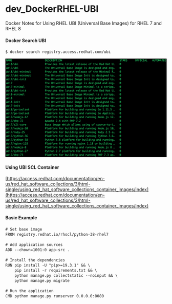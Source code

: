 # dev_DockerRHEL-UBI
Docker Notes for Using RHEL UBI (Universal Base Images) for RHEL 7 and RHEL 8

#### Docker Search UBI
```
$ docker search registry.access.redhat.com/ubi
```
![docker search ubi](https://github.com/lel99999/dev_DockerRHEL-UBI/blob/main/docker-ubi-01.png) <br/>


#### Using UBI SCL Container
[https://access.redhat.com/documentation/en-us/red_hat_software_collections/3/html-single/using_red_hat_software_collections_container_images/index](https://access.redhat.com/documentation/en-us/red_hat_software_collections/3/html-single/using_red_hat_software_collections_container_images/index) <br/>

#### Basic Example
```
# Set base image
FROM registry.redhat.io/rhscl/python-38-rhel7

# Add application sources
ADD --chown=1001:0 app-src .

# Install the dependencies
RUN pip install -U "pip>=19.3.1" && \ 
    pip install -r requirements.txt && \ 
    python manage.py collectstatic --noinput && \ 
    python manage.py migrate

# Run the application
CMD python manage.py runserver 0.0.0.0:8080
```
